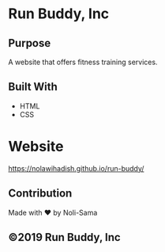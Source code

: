 # Run Buddy, Inc

## Purpose
A website that offers fitness training services.

## Built With
* HTML
* CSS

# Website
https://nolawihadish.github.io/run-buddy/


## Contribution
Made with ❤️ by Noli-Sama


## ©️2019 Run Buddy, Inc
